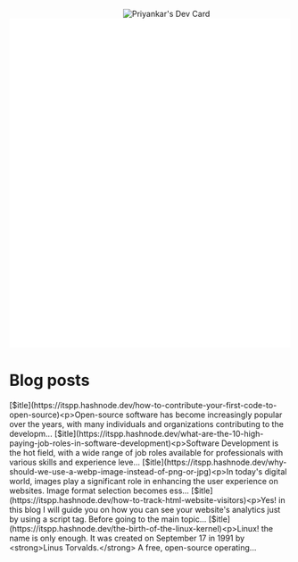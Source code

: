 
<a href="https://app.daily.dev/priyankarpal"><img src="https://github.com/priyankarpal/priyankarpal/blob/main/devcard.svg" width="300" align="right" alt="Priyankar's Dev Card"/></a>

![Metrics](/github-metrics.svg)
# Blog posts
<!-- BLOG-POST-LIST:START -->
<tr><td>[$itle](https://itspp.hashnode.dev/how-to-contribute-your-first-code-to-open-source)</td><td>&lt;p&gt;Open-source software has become increasingly popular over the years, with many individuals and organizations contributing to the developm...</td></tr>
<tr><td>[$itle](https://itspp.hashnode.dev/what-are-the-10-high-paying-job-roles-in-software-development)</td><td>&lt;p&gt;Software Development is the hot field, with a wide range of job roles available for professionals with various skills and experience leve...</td></tr>
<tr><td>[$itle](https://itspp.hashnode.dev/why-should-we-use-a-webp-image-instead-of-png-or-jpg)</td><td>&lt;p&gt;In today&#39;s digital world, images play a significant role in enhancing the user experience on websites. Image format selection becomes ess...</td></tr>
<tr><td>[$itle](https://itspp.hashnode.dev/how-to-track-html-website-visitors)</td><td>&lt;p&gt;Yes! in this blog I will guide you on how you can see your website&#39;s analytics just by using a script tag. Before going to the main topic...</td></tr>
<tr><td>[$itle](https://itspp.hashnode.dev/the-birth-of-the-linux-kernel)</td><td>&lt;p&gt;Linux! the name is only enough. It was created on September 17 in 1991 by &lt;strong&gt;Linus Torvalds.&lt;/strong&gt; A free, open-source operating...</td></tr>

<!-- BLOG-POST-LIST:END -->
